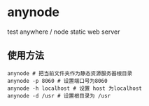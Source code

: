 # anynode
test anywhere / node static web server

## 使用方法

```
anynode # 把当前文件夹作为静态资源服务器根目录
anynode -p 8060 # 设置端口号为8060
anynode -h localhost # 设置 host 为localhost
anynode -d /usr # 设置根目录为 /usr

```


<!-- chmod +x bin/anynode -->